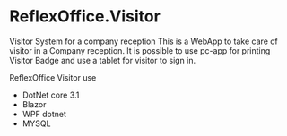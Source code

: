 # ReflexOffice.Visitor
Visitor System for a company reception
This is a WebApp to take care of visitor in a Company reception.
It is possible to use pc-app for printing Visitor Badge and use a tablet for visitor to sign in.

ReflexOffice Visitor use

- DotNet core 3.1
- Blazor
- WPF dotnet
- MYSQL

